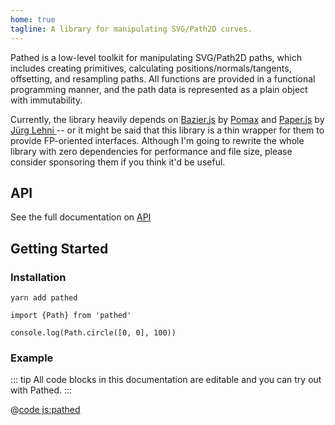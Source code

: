 ```yaml
---
home: true
tagline: A library for manipulating SVG/Path2D curves.
---
```


Pathed is a low-level toolkit for manipulating SVG/Path2D paths, which includes creating primitives, calculating positions/normals/tangents, offsetting, and resampling paths. All functions are provided in a functional programming manner, and the path data is represented as a plain object with immutability.

Currently, the library heavily depends on [Bazier.js](https://pomax.github.io/bezierjs) by [Pomax](https://github.com/Pomax) and [Paper.js](http://paperjs.org) by [Jürg Lehni
](https://github.com/lehni) -- or it might be said that this library is a thin wrapper for them to provide FP-oriented interfaces. Although I'm going to rewrite the whole library with zero dependencies for performance and file size, please consider sponsoring them if you think it'd be useful.

## API

See the full documentation on [API](./api/modules.md)

## Getting Started

### Installation

```sh:no-line-numbers
yarn add pathed
```

```js:no-line-numbers
import {Path} from 'pathed'

console.log(Path.circle([0, 0], 100))
```

### Example

::: tip
All code blocks in this documentation are editable and you can try out with Pathed.
:::

@[code js:pathed](./examples/primitives.js)
